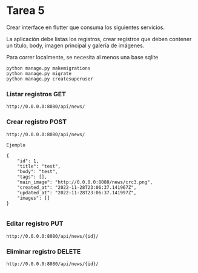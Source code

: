 # Tarea 5

Crear interface en flutter que consuma los siguientes servicios.

La aplicación debe listas los registros, crear registros que deben contener un título, body, imagen principal
y galería de imágenes.


Para correr localmente, se necesita al menos una base sqlite

```
python manage.py makemigrations
python manage.py migrate
python manage.py createsuperuser
```

### Listar registros GET
```
http://0.0.0.0:8080/api/news/
```

### Crear registro POST

```
http://0.0.0.0:8080/api/news/

Ejemplo

{
    "id": 1,
    "title": "test",
    "body": "test",
    "tags": [],
    "main_image": "http://0.0.0.0:8080/news/crc3.png",
    "created_at": "2022-11-28T23:06:37.141967Z",
    "updated_at": "2022-11-28T23:06:37.141997Z",
    "images": []
}


```

### Editar registro PUT

```
http://0.0.0.0:8080/api/news/{id}/
```

### Eliminar registro DELETE

```
http://0.0.0.0:8080/api/news/{id}/
```
